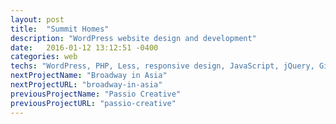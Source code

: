 ```yaml
---
layout: post
title:  "Summit Homes"
description: "WordPress website design and development"
date:   2016-01-12 13:12:51 -0400
categories: web
techs: "WordPress, PHP, Less, responsive design, JavaScript, jQuery, Git"
nextProjectName: "Broadway in Asia"
nextProjectURL: "broadway-in-asia"
previousProjectName: "Passio Creative"
previousProjectURL: "passio-creative"
---
```

